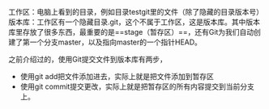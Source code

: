 工作区：电脑上看到的目录，例如目录testgit里的文件（除了隐藏的目录版本号）
版本库：工作区有一个隐藏目录.git，这个不属于工作区，这是版本库。其中版本库里存放了很多东西，最重要的是==stage（暂存区）==，还有Git为我们自动创建了第一个分支master，以及指向master的一个指针HEAD。

之前介绍过的，使用Git提交文件到版本库有两步，
- 使用git add把文件添加进去，实际上就是把文件添加到暂存区
- 使用git commit提交更改，实际上就是把暂存区的所有内容提交到当前分支上。

